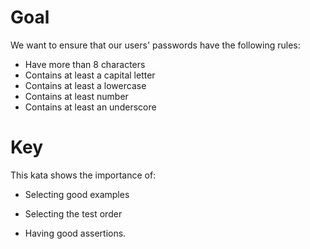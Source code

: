 # Goal
We want to ensure that our users' passwords have the following rules:

- Have more than 8 characters
- Contains at least a capital letter
- Contains at least a lowercase
- Contains at least number
- Contains at least an underscore

# Key
This kata shows the importance of:

* Selecting good examples

* Selecting the test order

* Having good assertions.
